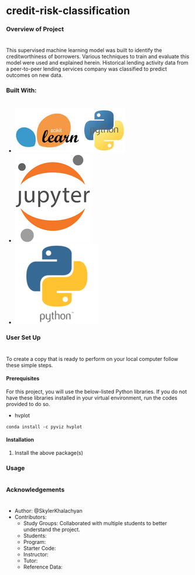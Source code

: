 # credit-risk-classification
### Overview of Project
#
This supervised machine learning model was built to identify the creditworthiness of borrowers. Various techniques to train and evaluate this model were used and explained herein. Historical lending activity data from a peer-to-peer lending services company was classified to predict outcomes on new data.  

### Built With:
#
* [![Scikit Logo](Credit_Risk/Resources/Images/Scikit_Learn_Logo.jpg? "Scikit logo")](https://scikit-learn.org/stable/)
* [![Jupyter Logo](Credit_Risk/Resources/Images/Jupyter_logo.png "Jupyter logo")](https://jupyter.org/)
* [![Python Logo](Credit_Risk/Resources/Images/python_logo.png "python logo")](https://www.python.org/)

  
### User Set Up
#
To create a copy that is ready to perform on your local computer follow these simple steps.

#### Prerequisites
For this project, you will use the below-listed Python libraries. If you do not have these libraries installed in your virtual environment, run the codes provided to do so. 
* hvplot
```
conda install -c pyviz hvplot
```

#### Installation
1. Install the above package(s)


### Usage
#
### Acknowledgements
#
* Author: @SkylerKhalachyan
* Contributors:
     - Study Groups: Collaborated with multiple students to better understand the project.
     - Students:
     - Program:
     - Starter Code:
     - Instructor:
     - Tutor:
     - Reference Data:

